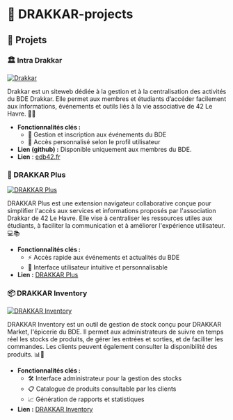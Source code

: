 # 🚀 DRAKKAR-projects

## 📂 Projets

### 🏛️ Intra Drakkar

[![Drakkar](https://img.shields.io/badge/Intra%20Drakkar-Plateforme%20Interne-orange)]((https://edb42.fr/login))

Drakkar est un siteweb  dédiée à la gestion et à la centralisation des activités du BDE Drakkar. Elle permet aux membres et étudiants d’accéder facilement aux informations, événements et outils liés à la vie associative de 42 Le Havre. 🏫✨  
- **Fonctionnalités clés :**  
  - 📅 Gestion et inscription aux événements du BDE  
  - 🔑 Accès personnalisé selon le profil utilisateur  
- **Lien (github) :** Disponible uniquement aux membres du BDE.
- **Lien** : [edb42.fr](https://edb42.fr/login)

### 🧩 DRAKKAR Plus

[![DRAKKAR Plus](https://img.shields.io/badge/DRAKKAR%20Plus-Extension%20Navigateur-blue)](https://github.com/lolqrdc/DrakkarPlus)

DRAKKAR Plus est une extension navigateur collaborative conçue pour simplifier l'accès aux services et informations proposés par l'association Drakkar de 42 Le Havre. Elle vise à centraliser les ressources utiles aux étudiants, à faciliter la communication et à améliorer l'expérience utilisateur. 💻📚
- **Fonctionnalités clés :**  
  - ⚡ Accès rapide aux événements et actualités du BDE  
  - 🎨 Interface utilisateur intuitive et personnalisable  
- **Lien :** [DRAKKAR Plus](https://github.com/lolqrdc/DrakkarPlus)

### 📦 DRAKKAR Inventory

[![DRAKKAR Inventory](https://img.shields.io/badge/DRAKKAR%20Inventory-Gestion%20de%20Stock-green)](https://github.com/lolqrdc/Drakkar-inventory)

DRAKKAR Inventory est un outil de gestion de stock conçu pour DRAKKAR Market, l'épicerie du BDE. Il permet aux administrateurs de suivre en temps réel les stocks de produits, de gérer les entrées et sorties, et de faciliter les commandes. Les clients peuvent également consulter la disponibilité des produits. 📊🛒
- **Fonctionnalités clés :**  
  - 🛠️ Interface administrateur pour la gestion des stocks  
  - 📋 Catalogue de produits consultable par les clients  
  - 📈 Génération de rapports et statistiques  
- **Lien :** [DRAKKAR Inventory](https://github.com/lolqrdc/Drakkar-inventory)

